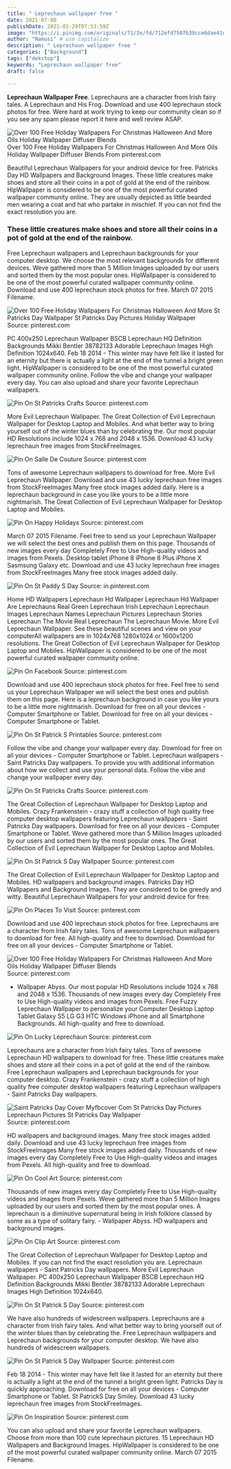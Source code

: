 ```yaml
---
title: " Leprechaun wallpaper free "
date: 2021-07-08
publishDate: 2021-01-29T07:53:59Z
image: "https://i.pinimg.com/originals/71/2e/fd/712efd7507b39cce6dae41db5c1e93a0.jpg"
author: "Namusi" # use capitalize
description: " Leprechaun wallpaper free "
categories: ["Background"]
tags: ["dekstop"]
keywords: "Leprechaun wallpaper free"
draft: false

---
```



**Leprechaun Wallpaper Free**. Leprechauns are a character from Irish fairy tales. A Leprechaun and His Frog. Download and use 400 leprechaun stock photos for free. Were hard at work trying to keep our community clean so if you see any spam please report it here and well review ASAP.

![Over 100 Free Holiday Wallpapers For Christmas Halloween And More Oils Holiday Wallpaper Diffuser Blends](https://i.pinimg.com/originals/c6/dc/9f/c6dc9fd34acebacd22f1c0a758f35228.jpg "Over 100 Free Holiday Wallpapers For Christmas Halloween And More Oils Holiday Wallpaper Diffuser Blends")
Over 100 Free Holiday Wallpapers For Christmas Halloween And More Oils Holiday Wallpaper Diffuser Blends From pinterest.com


Beautiful Leprechaun Wallpapers for your android device for free. Patricks Day HD Wallpapers and Background Images. These little creatures make shoes and store all their coins in a pot of gold at the end of the rainbow. HipWallpaper is considered to be one of the most powerful curated wallpaper community online. They are usually depicted as little bearded men wearing a coat and hat who partake in mischief. If you can not find the exact resolution you are.

### These little creatures make shoes and store all their coins in a pot of gold at the end of the rainbow.

Free Leprechaun wallpapers and Leprechaun backgrounds for your computer desktop. We choose the most relevant backgrounds for different devices. Weve gathered more than 5 Million Images uploaded by our users and sorted them by the most popular ones. HipWallpaper is considered to be one of the most powerful curated wallpaper community online. Download and use 400 leprechaun stock photos for free. March 07 2015 Filename.


![Over 100 Free Holiday Wallpapers For Christmas Halloween And More St Patricks Day Wallpaper St Patricks Day Pictures Holiday Wallpaper](https://i.pinimg.com/736x/fa/95/93/fa9593dea57774f95523e652fd0e3768.jpg "Over 100 Free Holiday Wallpapers For Christmas Halloween And More St Patricks Day Wallpaper St Patricks Day Pictures Holiday Wallpaper")
Source: pinterest.com

PC 400x250 Leprechaun Wallpaper BSCB Leprechaun HQ Definition Backgrounds Mikki Bentler 38782133 Adorable Leprechaun Images High Definition 1024x640. Feb 18 2014 - This winter may have felt like it lasted for an eternity but there is actually a light at the end of the tunnel a bright green light. HipWallpaper is considered to be one of the most powerful curated wallpaper community online. Follow the vibe and change your wallpaper every day. You can also upload and share your favorite Leprechaun wallpapers.

![Pin On St Patricks Crafts](https://i.pinimg.com/originals/4a/df/1f/4adf1ff1b14cb6fe01d9263dd08348da.jpg "Pin On St Patricks Crafts")
Source: pinterest.com

More Evil Leprechaun Wallpaper. The Great Collection of Evil Leprechaun Wallpaper for Desktop Laptop and Mobiles. And what better way to bring yourself out of the winter blues than by celebrating the. Our most popular HD Resolutions include 1024 x 768 and 2048 x 1536. Download 43 lucky leprechaun free images from StockFreeImages.

![Pin On Salle De Couture](https://i.pinimg.com/originals/13/45/43/1345438212e0adaf14f47aaacbbe6519.jpg "Pin On Salle De Couture")
Source: pinterest.com

Tons of awesome Leprechaun wallpapers to download for free. More Evil Leprechaun Wallpaper. Download and use 43 lucky leprechaun free images from StockFreeImages Many free stock images added daily. Here is a leprechaun background in case you like yours to be a little more nightmarish. The Great Collection of Evil Leprechaun Wallpaper for Desktop Laptop and Mobiles.

![Pin On Happy Holidays](https://i.pinimg.com/originals/25/dc/aa/25dcaa555c8daafafc45ac6841d402b6.jpg "Pin On Happy Holidays")
Source: pinterest.com

March 07 2015 Filename. Feel free to send us your Leprechaun Wallpaper we will select the best ones and publish them on this page. Thousands of new images every day Completely Free to Use High-quality videos and images from Pexels. Desktop tablet iPhone 8 iPhone 8 Plus iPhone X Sasmsung Galaxy etc. Download and use 43 lucky leprechaun free images from StockFreeImages Many free stock images added daily.

![Pin On St Paddy S Day](https://i.pinimg.com/736x/31/8f/04/318f047c311be5c45bb95788632f81c9.jpg "Pin On St Paddy S Day")
Source: in.pinterest.com

Home HD Wallpapers Leprechaun Hd Wallpaper Leprechaun Hd Wallpaper Are Leprechauns Real Green Leprechaun Irish Leprechaun Leprechaun Images Leprechaun Names Leprechaun Pictures Leprechaun Stories Leprechaun The Movie Real Leprechaun The Leprechaun Movie. More Evil Leprechaun Wallpaper. See these beautiful scenes and view on your computerAll wallpapers are in 1024x768 1280x1024 or 1600x1200 resolutions. The Great Collection of Evil Leprechaun Wallpaper for Desktop Laptop and Mobiles. HipWallpaper is considered to be one of the most powerful curated wallpaper community online.

![Pin On Facebook](https://i.pinimg.com/originals/62/ee/23/62ee23e06d9c2fa019d52b6dfef9a410.png "Pin On Facebook")
Source: pinterest.com

Download and use 400 leprechaun stock photos for free. Feel free to send us your Leprechaun Wallpaper we will select the best ones and publish them on this page. Here is a leprechaun background in case you like yours to be a little more nightmarish. Download for free on all your devices - Computer Smartphone or Tablet. Download for free on all your devices - Computer Smartphone or Tablet.

![Pin On St Patrick S Printables](https://i.pinimg.com/originals/5d/aa/a6/5daaa681ac70a65a93be7e7693284f1a.jpg "Pin On St Patrick S Printables")
Source: pinterest.com

Follow the vibe and change your wallpaper every day. Download for free on all your devices - Computer Smartphone or Tablet. Leprechaun wallpapers - Saint Patricks Day wallpapers. To provide you with additional information about how we collect and use your personal data. Follow the vibe and change your wallpaper every day.

![Pin On St Patricks Crafts](https://i.pinimg.com/originals/25/02/cb/2502cb4b8d06d7abd02474461d63c1a9.jpg "Pin On St Patricks Crafts")
Source: pinterest.com

The Great Collection of Leprechaun Wallpaper for Desktop Laptop and Mobiles. Crazy Frankenstein - crazy stuff a collection of high quality free computer desktop wallpapers featuring Leprechaun wallpapers - Saint Patricks Day wallpapers. Download for free on all your devices - Computer Smartphone or Tablet. Weve gathered more than 5 Million Images uploaded by our users and sorted them by the most popular ones. The Great Collection of Evil Leprechaun Wallpaper for Desktop Laptop and Mobiles.

![Pin On St Patrick S Day Wallpaper](https://i.pinimg.com/originals/b5/33/53/b533536b05cc095ffeb69a23b59edc2f.jpg "Pin On St Patrick S Day Wallpaper")
Source: pinterest.com

The Great Collection of Evil Leprechaun Wallpaper for Desktop Laptop and Mobiles. HD wallpapers and background images. Patricks Day HD Wallpapers and Background Images. They are considered to be greedy and witty. Beautiful Leprechaun Wallpapers for your android device for free.

![Pin On Places To Visit](https://i.pinimg.com/originals/85/2c/18/852c185b40f6e3342a7e987e9e95aa07.jpg "Pin On Places To Visit")
Source: pinterest.com

Download and use 400 leprechaun stock photos for free. Leprechauns are a character from Irish fairy tales. Tons of awesome Leprechaun wallpapers to download for free. All high-quality and free to download. Download for free on all your devices - Computer Smartphone or Tablet.

![Over 100 Free Holiday Wallpapers For Christmas Halloween And More Oils Holiday Wallpaper Diffuser Blends](https://i.pinimg.com/originals/c6/dc/9f/c6dc9fd34acebacd22f1c0a758f35228.jpg "Over 100 Free Holiday Wallpapers For Christmas Halloween And More Oils Holiday Wallpaper Diffuser Blends")
Source: pinterest.com

- Wallpaper Abyss. Our most popular HD Resolutions include 1024 x 768 and 2048 x 1536. Thousands of new images every day Completely Free to Use High-quality videos and images from Pexels. Free Fuzzy Leprechaun Wallpaper to personalize your Computer Desktop Laptop Tablet Galaxy S5 LG G3 HTC Windows iPhone and all Smartphone Backgrounds. All high-quality and free to download.

![Pin On Lucky Leprechaun](https://i.pinimg.com/originals/1c/e9/3f/1ce93fa56343692342237ccb3aa6480b.jpg "Pin On Lucky Leprechaun")
Source: pinterest.com

Leprechauns are a character from Irish fairy tales. Tons of awesome Leprechaun HD wallpapers to download for free. These little creatures make shoes and store all their coins in a pot of gold at the end of the rainbow. Free Leprechaun wallpapers and Leprechaun backgrounds for your computer desktop. Crazy Frankenstein - crazy stuff a collection of high quality free computer desktop wallpapers featuring Leprechaun wallpapers - Saint Patricks Day wallpapers.

![Saint Patricks Day Cover Myfbcover Com St Patricks Day Pictures Leprechaun Pictures St Patricks Day Wallpaper](https://i.pinimg.com/originals/30/a5/31/30a531972dbf58f30709efccf5393301.jpg "Saint Patricks Day Cover Myfbcover Com St Patricks Day Pictures Leprechaun Pictures St Patricks Day Wallpaper")
Source: pinterest.com

HD wallpapers and background images. Many free stock images added daily. Download and use 43 lucky leprechaun free images from StockFreeImages Many free stock images added daily. Thousands of new images every day Completely Free to Use High-quality videos and images from Pexels. All high-quality and free to download.

![Pin On Cool Art](https://i.pinimg.com/originals/75/ed/71/75ed7185e42c85580f44ee22a73d2a43.jpg "Pin On Cool Art")
Source: pinterest.com

Thousands of new images every day Completely Free to Use High-quality videos and images from Pexels. Weve gathered more than 5 Million Images uploaded by our users and sorted them by the most popular ones. A leprechaun is a diminutive supernatural being in Irish folklore classed by some as a type of solitary fairy. - Wallpaper Abyss. HD wallpapers and background images.

![Pin On Clip Art](https://i.pinimg.com/originals/b1/f9/df/b1f9df39a7f09a0124101c9698bb1d5d.jpg "Pin On Clip Art")
Source: pinterest.com

The Great Collection of Leprechaun Wallpaper for Desktop Laptop and Mobiles. If you can not find the exact resolution you are. Leprechaun wallpapers - Saint Patricks Day wallpapers. More Evil Leprechaun Wallpaper. PC 400x250 Leprechaun Wallpaper BSCB Leprechaun HQ Definition Backgrounds Mikki Bentler 38782133 Adorable Leprechaun Images High Definition 1024x640.

![Pin On St Patrick S Day](https://i.pinimg.com/736x/37/24/74/372474e93b48156cfe10ab8f45c97d96.jpg "Pin On St Patrick S Day")
Source: pinterest.com

We have also hundreds of widescreen wallpapers. Leprechauns are a character from Irish fairy tales. And what better way to bring yourself out of the winter blues than by celebrating the. Free Leprechaun wallpapers and Leprechaun backgrounds for your computer desktop. We have also hundreds of widescreen wallpapers.

![Pin On St Patrick S Day Wallpaper](https://i.pinimg.com/originals/07/03/a3/0703a3a005614f8c71953646541ef477.jpg "Pin On St Patrick S Day Wallpaper")
Source: pinterest.com

Feb 18 2014 - This winter may have felt like it lasted for an eternity but there is actually a light at the end of the tunnel a bright green light. Patricks Day is quickly approaching. Download for free on all your devices - Computer Smartphone or Tablet. St PatrickS Day Smiley. Download 43 lucky leprechaun free images from StockFreeImages.

![Pin On Inspiration](https://i.pinimg.com/originals/71/2e/fd/712efd7507b39cce6dae41db5c1e93a0.jpg "Pin On Inspiration")
Source: pinterest.com

You can also upload and share your favorite Leprechaun wallpapers. Choose from more than 100 cute leprechaun pictures. 15 Leprechaun HD Wallpapers and Background Images. HipWallpaper is considered to be one of the most powerful curated wallpaper community online. March 07 2015 Filename.

